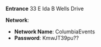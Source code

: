 **Entrance** 33 E Ida B Wells Drive

**Network**:

- **Network Name**: ColumbiaEvents
- **Password**: KmwJT39pu??
